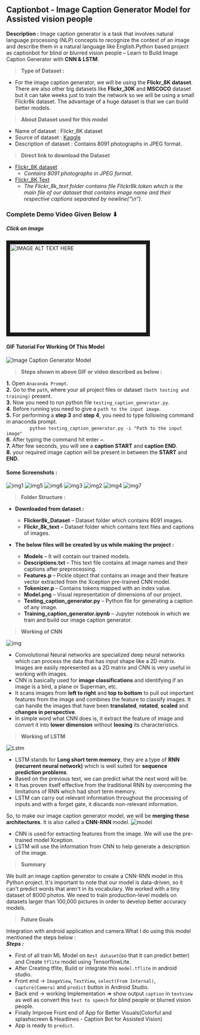 ## Captionbot - Image Caption Generator Model for Assisted vision people  

**Description :** Image caption generator is a task that involves natural language processing (NLP) concepts to recognize the context of an image and describe them in a natural language like English.Python based project as captionbot for blind or blurred vision people – Learn to Build Image Caption Generator with **CNN & LSTM**.

> **Type of Dataset :** 
* For the image caption generator, we will be using the **Flickr_8K dataset**. There are also other big datasets like **Flickr_30K** and **MSCOCO** dataset but it can take weeks just to train the network so we will be using a small Flickr8k dataset. The advantage of a huge dataset is that we can build better models.

> **About Dataset used for this model**
* Name of dataset : Flickr_8K dataset  
* Source of dataset : [Kaggle](https://www.kaggle.com/datasets/ming666/flicker8k-dataset)
* Description of dataset : Contains 8091 photographs in JPEG format.

> **Direct link to download the Dataset**
* [Flickr_8K dataset](https://github.com/jbrownlee/Datasets/releases/download/Flickr8k/Flickr8k_Dataset.zip)
  * _Contains 8091 photographs in JPEG format._
* [Flickr_8K Text](https://github.com/jbrownlee/Datasets/releases/download/Flickr8k/Flickr8k_text.zip)
  * _The Flickr_8k_text folder contains file Flickr8k.token which is the main file of our dataset that contains image name and their respective captions separated by newline(“\n”)._

### Complete Demo Video Given Below ⬇
##### Click on image
<a href="http://www.youtube.com/watch?feature=player_embedded&v=zp-8_Rjsjjg
" target="_blank"><img src="http://img.youtube.com/vi/zp-8_Rjsjjg/0.jpg" 
alt="IMAGE ALT TEXT HERE" width="365" height="236" border="10" /></a>

#### GIF Tutorial For Working Of This Model  
![Image Caption Generator Model](https://github.com/Nitinkumar3399/My_GIFs/blob/master/ICG-giphy.gif)

> **Steps shown in above GIF or video described as below :**

**1.** Open `Anaconda Prompt`.  
**2.** Go to the `path`, where your all project files or dataset `(both testing and training)` present.  
**3.** Now you need to run python file `testing_caption_generator.py`.  
**4.** Before running you need to give a `path to the input image`.  
**5.** For performing a **step 3** and **step 4**, you need to type following command in anaconda prompt.      
&nbsp; &nbsp; &nbsp; &nbsp; &nbsp; &nbsp; &nbsp; &nbsp; `python testing_caption_generator.py -i "Path to the input image"`  
**6.** After typing the command hit enter `↩`.    
**7.** After few seconds, you will see a **caption START** and **caption END**.      
**8.** your required image caption will be present in between the **START** and **END**.  

#### Some Screenshots :    

![img1](https://user-images.githubusercontent.com/65066519/169573484-befae699-5e84-4a8b-a364-fc73c9384d6c.jpg)
![img5](https://user-images.githubusercontent.com/65066519/169573530-d938e3a7-f4d6-4e99-9a5a-cf4974171266.jpg)
![img6](https://user-images.githubusercontent.com/65066519/169573543-aadedbc3-16b5-44c0-820e-d1b7944e1490.jpg)
![img3](https://user-images.githubusercontent.com/65066519/169573514-d15d4c66-0d61-4de3-b0a1-d10b81af69f6.jpg)
![img2](https://user-images.githubusercontent.com/65066519/169573498-336ca39a-0742-41ba-855b-540d904eeb56.jpg)
![img4](https://user-images.githubusercontent.com/65066519/169573519-64ff5c80-ee64-4d6c-bde7-7dfdd0f15c81.jpg)
![img7](https://user-images.githubusercontent.com/65066519/169573553-65a345b6-6531-4ff9-9648-cc91fee0c408.jpg)


> **Folder Structure :**

* **Downloaded from dataset :**
  * **Flicker8k_Dataset** – Dataset folder which contains 8091 images.
  * **Flickr_8k_text** – Dataset folder which contains text files and captions of images.

* **The below files will be created by us while making the project :**
  * **Models** – It will contain our trained models.
  * **Descriptions.txt** – This text file contains all image names and their captions after preprocessing.
  * **Features.p** – Pickle object that contains an image and their feature vector extracted from the Xception pre-trained CNN model.
  * **Tokenizer.p** – Contains tokens mapped with an index value.
  * **Model.png** – Visual representation of dimensions of our project.
  * **Testing_caption_generator.py** – Python file for generating a caption of any image.
  * **Training_caption_generator.ipynb** – Jupyter notebook in which we train and build our image caption generator.

> **Working of CNN**

![img](https://user-images.githubusercontent.com/65066519/169506429-689826c8-ff10-4306-92c1-e36d2c9a27fd.png)

* Convolutional Neural networks are specialized deep neural networks which can process the data that has input shape like a 2D matrix. Images are easily represented as a 2D matrix and CNN is very useful in working with images.
* CNN is basically used for **image classifications** and identifying if an image is a bird, a plane or Superman, etc.
* It scans images from **left to right** and **top to bottom** to pull out important features from the image and combines the feature to classify images. It can handle the images that have been **translated**, **rotated**, **scaled** and **changes in perspective**.
* In simple word what CNN does is, it extract the feature of image and convert it into **lower dimension** without **loosing** its characteristics.

> **Working of LSTM**

![Lstm](https://user-images.githubusercontent.com/65066519/169509869-7f42a7cf-3a2c-4f1f-ba41-594ed571a6ce.jpg)

* LSTM stands for **Long short term memory**, they are a type of **RNN (recurrent neural network)** which is well suited for **sequence prediction problems**.
* Based on the previous text, we can predict what the next word will be.
* It has proven itself effective from the traditional RNN by overcoming the limitations of RNN which had short term memory. 
* LSTM can carry out relevant information throughout the processing of inputs and with a forget gate, it discards non-relevant information.

So, to make our image caption generator model, we will be **merging these architectures**. It is also called a **CNN-RNN** model.
![model](https://user-images.githubusercontent.com/65066519/169508812-abe069cf-9608-4cad-bcf9-72dcc7938dcd.jpg)

* CNN is used for extracting features from the image. We will use the pre-trained model Xception.
* LSTM will use the information from CNN to help generate a description of the image.

> **Summary** 

We built an image caption generator to create a CNN-RNN model in this Python project. It's important to note that our model is data-driven, so it can't predict words that aren't in its vocabulary. We worked with a tiny dataset of 8000 photos. We need to train production-level models on datasets larger than 100,000 pictures in order to develop better accuracy models.

> **Future Goals**

Integration with android application and camera.What I do using this model mentioned the steps below :   
_**Steps :**_      
* First of all train ML Model on `Best dataset`(so that it can predict better) and Create `tflite` model using TensorflowLite. 
* After Creating tflite, Build or integrate this `model.tflite` in android studio.
* Front end -> `ImageView`, `TextView`, `select(From Internal)`, `capture(Camera)` and `predict` button in Android Studio.
* Back end -> working Implementation => show output `caption` in `textview` as well as convert this `text to speech` for blind people or blurred vision people.
* Finally Improve Front end of App for Better Visuals(Colorful and splashscreen & Headlines - Caption Bot for Assisted Vision)
* App is ready to `predict`.
